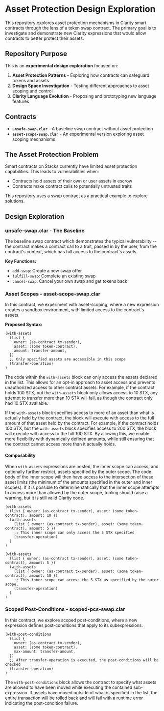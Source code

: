 # Asset Protection Design Exploration

This repository explores asset protection mechanisms in Clarity smart contracts
through the lens of a token swap contract. The primary goal is to investigate
and demonstrate new Clarity expressions that would allow contracts to better
protect their assets.

## Repository Purpose

This is an **experimental design exploration** focused on:

1. **Asset Protection Patterns** - Exploring how contracts can safeguard tokens
   and assets
2. **Design Space Investigation** - Testing different approaches to asset
   scoping and control
3. **Clarity Language Evolution** - Proposing and prototyping new language
   features

## Contracts

- **`unsafe-swap.clar`** - A baseline swap contract without asset protection
- **`asset-scope-swap.clar`** - An experimental version exploring asset scoping
  mechanisms

## The Asset Protection Problem

Smart contracts on Stacks currently have limited asset protection capabilities.
This leads to vulnerabilities when:

- Contracts hold assets of their own or user assets in escrow
- Contracts make contract calls to potentially untrusted traits

This repository uses a swap contract as a practical example to explore
solutions.

## Design Exploration

### unsafe-swap.clar - The Baseline

The baseline swap contract which demonstrates the typical vulnerability -- the
contract makes a contract call to a trait, passed in by the user, from the
contract's context, which has full access to the contract's assets.

**Key Functions:**

- `add-swap`: Create a new swap offer
- `fulfill-swap`: Complete an existing swap
- `cancel-swap`: Cancel your own swap and get tokens back

### Asset Scopes - asset-scope-swap.clar

In this contract, we experiment with asset-scoping, where a new expression
creates a sandbox environment, with limited access to the contract's assets.

**Proposed Syntax:**

```clarity
(with-assets
  (list {
    owner: (as-contract tx-sender),
    asset: (some token-contract),
    amount: transfer-amount,
  })
  ;; Only specified assets are accessible in this scope
  (transfer-operation)
)
```

The code within the `with-assets` block can only access the assets declared in
the list. This allows for an opt-in approach to asset access and prevents
unauthorized access to other contract assets. For example, if the contract holds
100 STX, but the `with-assets` block only allows access to 10 STX, any attempt
to transfer more than 10 STX will fail, as though the contract only had 10 STX
available.

If the `with-assets` block specifies access to more of an asset than what is
actually held by the contract, the block will execute with access to the full
amount of that asset held by the contract. For example, if the contract holds
100 STX, but the `with-assets` block specifies access to 200 STX, the block will
execute with access to the full 100 STX. By allowing this, we enable more
flexibility with dynamically defined amounts, while still ensuring that the
contract cannot access more than it actually holds.

#### Composability

When `with-assets` expressions are nested, the inner scope can access, and
optionally further restrict, assets specified by the outer scope. The code body
of the inner scope will then have access to the intersection of these asset
limits (the minimum of the amounts specified in the outer and inner scopes). If
it is possible to determine statically that the inner scope attempts to access
more than allowed by the outer scope, tooling should raise a warning, but it is
still valid Clarity code.

```clarity
(with-assets
  (list { owner: (as-contract tx-sender), asset: (some token-contract), amount: 10 })
  (with-assets
    (list { owner: (as-contract tx-sender), asset: (some token-contract), amount: 5 })
    ;; This inner scope can only access the 5 STX specified
    (transfer-operation)
  )
)

(with-assets
  (list { owner: (as-contract tx-sender), asset: (some token-contract), amount: 5 })
  (with-assets
    (list { owner: (as-contract tx-sender), asset: (some token-contract), amount: 10 })
    ;; This inner scope can access the 5 STX as specified by the outer scope.
    (transfer-operation)
  )
)
```

### Scoped Post-Conditions - scoped-pcs-swap.clar

In this contract, we explore scoped post-conditions, where a new expression
defines post-conditions that apply to its subexpressions.

```clarity
(with-post-conditions
  (list {
    owner: (as-contract tx-sender),
    asset: (some token-contract),
    max-amount: transfer-amount,
  })
  ;; After transfer-operation is executed, the post-conditions will be checked
  (transfer-operation)
)
```

The `with-post-conditions` block allows the contract to specify what assets are
allowed to have been moved while executing the contained sub-expression. If
assets have moved outside of what is specified in the list, the entire
transaction will be rolled back and will fail with a runtime error indicating
the post-condition failure.
